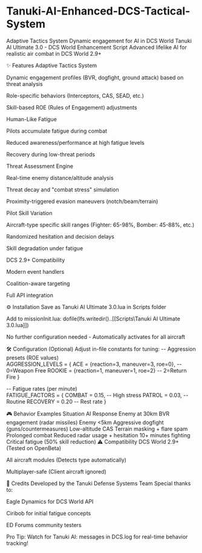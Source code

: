 # Tanuki-AI-Enhanced-DCS-Tactical-System
Adaptive Tactics System  Dynamic engagement for AI in DCS World 
Tanuki AI Ultimate 3.0 - DCS World Enhancement Script
Advanced lifelike AI for realistic air combat in DCS World 2.9+

✨ Features
Adaptive Tactics System

Dynamic engagement profiles (BVR, dogfight, ground attack) based on threat analysis

Role-specific behaviors (Interceptors, CAS, SEAD, etc.)

Skill-based ROE (Rules of Engagement) adjustments

Human-Like Fatigue

Pilots accumulate fatigue during combat

Reduced awareness/performance at high fatigue levels

Recovery during low-threat periods

Threat Assessment Engine

Real-time enemy distance/altitude analysis

Threat decay and "combat stress" simulation

Proximity-triggered evasion maneuvers (notch/beam/terrain)

Pilot Skill Variation

Aircraft-type specific skill ranges (Fighter: 65-98%, Bomber: 45-88%, etc.)

Randomized hesitation and decision delays

Skill degradation under fatigue

DCS 2.9+ Compatibility

Modern event handlers

Coalition-aware targeting

Full API integration

⚙️ Installation
Save as Tanuki AI Ultimate 3.0.lua in Scripts folder

Add to missionInit.lua:
dofile(lfs.writedir()..[[Scripts\Tanuki AI Ultimate 3.0.lua]])  

No further configuration needed - Automatically activates for all aircraft

🛠️ Configuration (Optional)
Adjust in-file constants for tuning:
-- Aggression presets (ROE values)  
AGGRESSION_LEVELS = { 
  ACE = {reaction=3, maneuver=3, roe=0}, -- 0=Weapon Free 
  ROOKIE = {reaction=1, maneuver=1, roe=2} -- 2=Return Fire 
} 

-- Fatigue rates (per minute)  
FATIGUE_FACTORS = { 
  COMBAT = 0.15,    -- High stress 
  PATROL = 0.03,    -- Routine 
  RECOVERY = 0.20   -- Rest rate 
} 

🎮 Behavior Examples
Situation	AI Response
Enemy at 30km	BVR engagement (radar missiles)
Enemy <5km	Aggressive dogfight (guns/countermeasures)
Low-altitude CAS	Terrain masking + flare spam
Prolonged combat	Reduced radar usage + hesitation
10+ minutes fighting	Critical fatigue (50% skill reduction)
⚠️ Compatibility
DCS World 2.9+ (Tested on OpenBeta)

All aircraft modules (Detects type automatically)

Multiplayer-safe (Client aircraft ignored)

📜 Credits
Developed by the Tanuki Defense Systems Team
Special thanks to:

Eagle Dynamics for DCS World API

Ciribob for initial fatigue concepts

ED Forums community testers

Pro Tip: Watch for Tanuki AI: messages in DCS.log for real-time behavior tracking!
